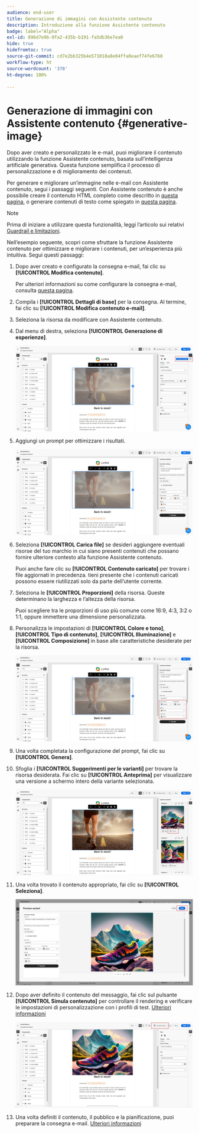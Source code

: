```yaml
---
audience: end-user
title: Generazione di immagini con Assistente contenuto
description: Introduzione alla funzione Assistente contenuto
badge: label="Alpha"
exl-id: 896d7e9b-0fa2-435b-b191-fa5db36e7ea0
hide: true
hidefromtoc: true
source-git-commit: cd7e2bb325b4e571018a8e04ffa0eaef74fe6768
workflow-type: ht
source-wordcount: '378'
ht-degree: 100%

---
```


# Generazione di immagini con Assistente contenuto {#generative-image}

Dopo aver creato e personalizzato le e-mail, puoi migliorare il contenuto utilizzando la funzione Assistente contenuto, basata sull’intelligenza artificiale generativa. Questa funzione semplifica il processo di personalizzazione e di miglioramento dei contenuti.

Per generare e migliorare un’immagine nelle e-mail con Assistente contenuto, segui i passaggi seguenti. Con Assistente contenuto è anche possibile creare il contenuto HTML completo come descritto in [questa pagina](generative-email.md), o generare contenuti di testo come spiegato in [questa pagina](generative-content.md).

>[!NOTE]
>
>Prima di iniziare a utilizzare questa funzionalità, leggi l’articolo sui relativi [Guardrail e limitazioni](generative-gs.md#guardrails-and-limitations).

Nell’esempio seguente, scopri come sfruttare la funzione Assistente contenuto per ottimizzare e migliorare i contenuti, per un’esperienza più intuitiva. Segui questi passaggi:

1. Dopo aver creato e configurato la consegna e-mail, fai clic su **[!UICONTROL Modifica contenuto]**.

   Per ulteriori informazioni su come configurare la consegna e-mail, consulta [questa pagina](../email/create-email-content.md).

1. Compila i **[!UICONTROL Dettagli di base]** per la consegna. Al termine, fai clic su **[!UICONTROL Modifica contenuto e-mail]**.

1. Seleziona la risorsa da modificare con Assistente contenuto.

1. Dal menu di destra, seleziona **[!UICONTROL Generazione di esperienze]**.

   ![](assets/image-genai-1.png)

1. Aggiungi un prompt per ottimizzare i risultati.

   ![](assets/image-genai-2.png)

1. Seleziona **[!UICONTROL Carica file]** se desideri aggiungere eventuali risorse del tuo marchio in cui siano presenti contenuti che possano fornire ulteriore contesto alla funzione Assistente contenuto.

   Puoi anche fare clic su **[!UICONTROL Contenuto caricato]** per trovare i file aggiornati in precedenza. tieni presente che i contenuti caricati possono essere riutilizzati solo da parte dell’utente corrente.

1. Seleziona le **[!UICONTROL Proporzioni]** della risorsa. Queste determinano la larghezza e l’altezza della risorsa.

   Puoi scegliere tra le proporzioni di uso più comune come 16:9, 4:3, 3:2 o 1:1, oppure immettere una dimensione personalizzata.

1. Personalizza le impostazioni di **[!UICONTROL Colore e tono]**, **[!UICONTROL Tipo di contenuto]**, **[!UICONTROL Illuminazione]** e **[!UICONTROL Composizione]** in base alle caratteristiche desiderate per la risorsa.

   ![](assets/image-genai-3.png)

1. Una volta completata la configurazione del prompt, fai clic su **[!UICONTROL Genera]**.

1. Sfoglia i **[!UICONTROL Suggerimenti per le varianti]** per trovare la risorsa desiderata. Fai clic su **[!UICONTROL Anteprima]** per visualizzare una versione a schermo intero della variante selezionata.

   ![](assets/image-genai-5.png)

1. Una volta trovato il contenuto appropriato, fai clic su **[!UICONTROL Seleziona]**.

   ![](assets/image-genai-6.png)

1. Dopo aver definito il contenuto del messaggio, fai clic sul pulsante **[!UICONTROL Simula contenuto]** per controllare il rendering e verificare le impostazioni di personalizzazione con i profili di test.  [Ulteriori informazioni](../preview-test/preview-content.md)

   ![](assets/image-genai-7.png)

1. Una volta definiti il contenuto, il pubblico e la pianificazione, puoi preparare la consegna e-mail. [Ulteriori informazioni](../monitor/prepare-send.md)
